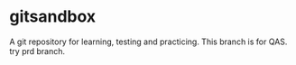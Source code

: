 # gitsandbox
A git repository for learning, testing and practicing.
This branch is for QAS.
try prd branch.
